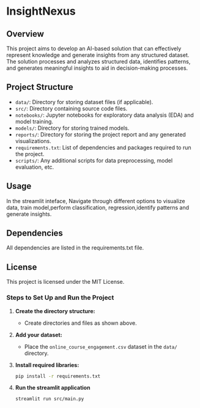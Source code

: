 # InsightNexus

## Overview
This project aims to develop an AI-based solution that can effectively represent knowledge and generate insights from any structured dataset. The solution processes and analyzes structured data, identifies patterns, and generates meaningful insights to aid in decision-making processes.

## Project Structure
- `data/`: Directory for storing dataset files (if applicable).
- `src/`: Directory containing source code files.
- `notebooks/`: Jupyter notebooks for exploratory data analysis (EDA) and model training.
- `models/`: Directory for storing trained models.
- `reports/`: Directory for storing the project report and any generated visualizations.
- `requirements.txt`: List of dependencies and packages required to run the project.
- `scripts/`: Any additional scripts for data preprocessing, model evaluation, etc.



## Usage

In the streamlit inteface, Navigate through different options to visualize data, train model,perform classification, regression,identify patterns and generate insights.

## Dependencies

All dependencies are listed in the requirements.txt file.

## License

This project is licensed under the MIT License.



### Steps to Set Up and Run the Project

1. **Create the directory structure:**
   - Create directories and files as shown above.
   
2. **Add your dataset:**
   - Place the `online_course_engagement.csv` dataset in the `data/` directory.

3. **Install required libraries:**
   ```bash
   pip install -r requirements.txt

4. **Run the streamlit application**
    ```bash
    streamlit run src/main.py

